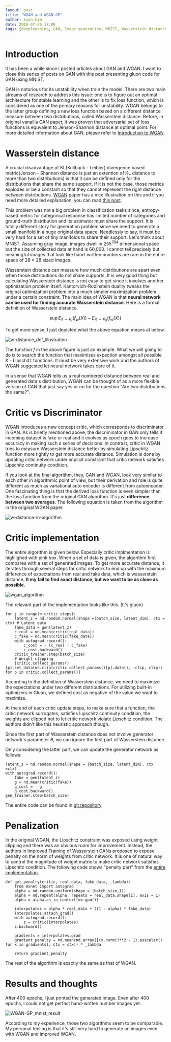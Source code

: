```yaml
---
layout: post
title: 'WGAN and WGAN-GP'
author: kion.kim
date: 2018-07-26 17:00
tags: [deeplearning, GAN, Image generation, MNIST, Wasserstein distance]
---
```


# Introduction

It has been a while since I posted articles about GAN and WGAN. I want to close this series of posts on GAN with this post presenting gluon code for GAN using MNIST. 

GAN is notorious for its unstability when train the model. There are two main streams of research to address this issue: one is to figure out an optimal architecture for stable learning and the other is to fix loss function, which is considered as one of the primary reasons for unstability. WGAN belongs to the latter group defining a new loss function based on a different distance measure between two distributions, called Wasserstein distance. Before, in original vanailla GAN paper, it was proven that adversarial set of loss functions is equvalent to Jenson-Shannon distance at optimal point. For more detailed information about GAN, please refer to [Introduction to WGAN](./2018-06-01-WGAN_1.md)

# Wasserstein distance

A crucial disadvantage of KL(Kullback - Leibler) divergence based metric(Jenson - Shannon distance is just an extention of KL distance to more than two distributions) is that it can be defined only for the distributions that share the same support. If it is not the case, those metrics explodes or be a constant so that they cannot represent the right distance between distributions. [WGAN](https://arxiv.org/abs/1701.07875) paper has a nice illustration on this and if you need more detailed explanation, you can read [this post](./2018-06-01-WGAN_1.md).

This problem was not a big problem in classification tasks since, entropy-based metric for categorical response has limited number of categories and ground-truth distribution and its estimator must share the support. It is totally different story for generation problem since we need to generate a small manifold in a huge original data space. Needlessly to say, it must be very hard for a set of tiny manifolds to share their support. Let's think about MNIST. Assuming gray image, images dwell in $255^{784}$ dimensional space but the size of collected data at hand is 60,000. I cannot tell precisely but meaningful images that look like hand-written numbers are rare in the entire space of 28 $\times$ 28 sized images.

Wasserstein distance can measure how much distributions are apart even when those distributions do not share supports. It is very good thing but calculating Wasserstein distance is not easy to get since it involves another optimization problem itself. Kantorvich-Rubinstein duality tweaks the original optimization problem into a much simpler maximization problem under a certain constraint. The main idea of WGAN is that **neural network can be used for finding accurate Wasserstein distance**. Here is a formal definition of Wasserstein distance.


$$\sup E_{X\sim P_r}(f_w(X)) - E_{X \sim P_\theta}(f_w(X))$$

To get more sense, I just depicted what the above equation means at below.

![w-distance_def_illustration](/assets/w-distance_def_illustration.png)

The function $f$ in the above figure is just an example. What we will going to do is to search the function that maximizes expection amongst all possible $K$ - Lipschitz functions. It must be very extensive work and the authors of WGAN suggested let neural network takes care of it.

In a sense that WGAN tells us a real numbered distance between real and generated data's distribution, WGAN can be thought of as a more flexible version of GAN that just say yes or no for the question "Are two distributions the same?".


# Critic vs Discriminator

WGAN introduces a new concept critic, which corresponds to discriminator in GAN. As is briefly mentioned above, the discriminator in GAN only tells if incoming dataset is fake or real and it evolves as epoch goes to increase accuracy in making such a series of decisions. In contrast, critic in WGAN tries to measure Wasserstein distance better by simulating Lipschitz function more tightly to get more accurate distance. Simulation is done by updating critic network under implicit constraint that critic network satisfies Lipschitz continuity condition.


If you look at the final algorithm, they, GAN and WGAN, look very similar to each other in algorithmic point of view, but their derivation and role is quite different as much as variational auto encoder is different from autoencoder. One fascinating thing is that the derived loss function is even simpler than the loss function from the original GAN algorithm. It's just **difference between two averages**. The following equation is taken from the algorithm in the original WGAN paper.

![w-distance-in-algorithm](/assets/w-distance-in-algorithm_nwfiiucob.png)


# Critic implementation

The entire algorithm is given below. Especially critic implmentation is highlighed with pink box. When a set of data is given, the algorithm first compares with a set of generated images.  To get more accurate distance, it iterates through several steps for critic network to end up with the maximum difference of expectations from real and fake data, which is wasserstein distance. **It my fail to find exact distance, but we want to be as close as possible.**

![wgan_algorithm](/assets/wgan_algorithm_x5jnq89sh.png)

The relavant part of the implementation looks like this. (It's gluon) 

~~~
for j in range(n_critic_steps):
    latent_z = nd.random.normal(shape =(batch_size, latent_dim), ctx = ctx) # Latent data
    fake_data = gen(latent_z)
    c_real = nd.mean(critic(real_data))
    c_fake = nd.mean(critic(fake_data))
    with autograd.record():
        c_cost = - (c_real - c_fake)
        c_cost.backward()
    critic_trainer.step(batch_size)
    # Weight clipping
    [critic.collect_params()[p].set_data(nd.clip(critic.collect_params()[p].data(), -clip, clip)) for p in critic.collect_params()]              
~~~

According to the definition of Wasserstein distance, we need to maximize the expectations under two different distributions. For utilizing built-in optimizers in Gluon, we defined cost as negative of the value we want to maximize.

At the end of each critic update steps, to make sure that a function, the critic network surrogates, satisfies Lipschitz continuity condition, the weights are clipped not to let critic network violate Lipschitz condition. The authors didn't like this heuristic approach though.

Since the first part of Wasserstein distance does not involve generator network's parameter $\theta$, we can ignore the first part of Wasserstein distance.

Only considering the latter part, we can update the generator network as follows:

~~~
latent_z = nd.random.normal(shape = (batch_size, latent_dim), ctx =ctx)
with autograd.record():
    fake = gen(latent_z)
    g = nd.mean(critic(fake))
    g_cost = - g
    g_cost.backward()
gen_trainer.step(batch_size) 
~~~

The entire code can be found in [git repository](http://210.121.159.217:9090/kionkim/stat-analysis/blob/master/GAN/notebooks/WGAN_mnist.ipynb)

# Penalization

In the original WGAN, the Lipschitz constraint was exposed using weight clipping and there was an obvious room for improvement. Instead, the authors in [Improved Training of Wasserstein GANs](https://arxiv.org/pdf/1704.00028.pdf) proposed to expose penalty on the norm of weights from critic network. It is one of natural way to control the magnitude of weight matrix to make critic network satisfies Lipschitz condition. The following code shows "penalty part" from the [entire implementation](http://210.121.159.217:9090/kionkim/stat-analysis/blob/master/GAN/notebooks/WGAN_GP_mnist.ipynb).

~~~
def get_penalty(critic, real_data, fake_data, _lambda):
    from mxnet import autograd
    alpha = nd.random.uniform(shape = (batch_size,1))
    alpha = nd.repeat(alpha, repeats = real_data.shape[1], axis = 1)
    alpha = alpha.as_in_context(mx.gpu())

    interpolates = alpha * real_data + ((1 - alpha) * fake_data)
    interpolates.attach_grad()
    with autograd.record():
        z = critic(interpolates)
    z.backward()

    gradients = interpolates.grad
    gradient_penalty = nd.mean(nd.array([(x.norm()**2 - 1).asscalar() for x in gradients], ctx = ctx)) * _lambda
    
    return gradient_penalty

~~~

The rest of the algorithm is exactly the same as that of WGAN.

# Results and thoughts

After 400 epochs, I just printed the generated image. Even after 400 epochs, I could not get perfact hand-written number images yet. 

![WGAN-GP_mnist_result](/assets/WGAN-GP_mnist_result.png)

According to my experience, those two algorithms seem to be comparable. My personal feeling is that it's still very hard to generate an images even with WGAN and improved WGAN.